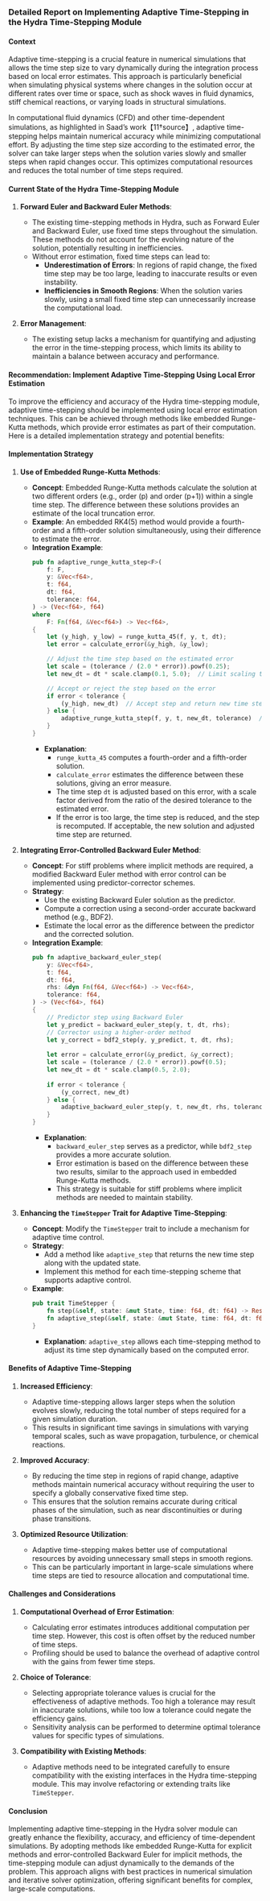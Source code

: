 ### Detailed Report on Implementing Adaptive Time-Stepping in the Hydra Time-Stepping Module

#### Context

Adaptive time-stepping is a crucial feature in numerical simulations that allows the time step size to vary dynamically during the integration process based on local error estimates. This approach is particularly beneficial when simulating physical systems where changes in the solution occur at different rates over time or space, such as shock waves in fluid dynamics, stiff chemical reactions, or varying loads in structural simulations. 

In computational fluid dynamics (CFD) and other time-dependent simulations, as highlighted in Saad’s work【11†source】, adaptive time-stepping helps maintain numerical accuracy while minimizing computational effort. By adjusting the time step size according to the estimated error, the solver can take larger steps when the solution varies slowly and smaller steps when rapid changes occur. This optimizes computational resources and reduces the total number of time steps required.

#### Current State of the Hydra Time-Stepping Module

1. **Forward Euler and Backward Euler Methods**:
   - The existing time-stepping methods in Hydra, such as Forward Euler and Backward Euler, use fixed time steps throughout the simulation. These methods do not account for the evolving nature of the solution, potentially resulting in inefficiencies.
   - Without error estimation, fixed time steps can lead to:
     - **Underestimation of Errors**: In regions of rapid change, the fixed time step may be too large, leading to inaccurate results or even instability.
     - **Inefficiencies in Smooth Regions**: When the solution varies slowly, using a small fixed time step can unnecessarily increase the computational load.

2. **Error Management**:
   - The existing setup lacks a mechanism for quantifying and adjusting the error in the time-stepping process, which limits its ability to maintain a balance between accuracy and performance.

#### Recommendation: Implement Adaptive Time-Stepping Using Local Error Estimation

To improve the efficiency and accuracy of the Hydra time-stepping module, adaptive time-stepping should be implemented using local error estimation techniques. This can be achieved through methods like embedded Runge-Kutta methods, which provide error estimates as part of their computation. Here is a detailed implementation strategy and potential benefits:

#### Implementation Strategy

1. **Use of Embedded Runge-Kutta Methods**:
   - **Concept**: Embedded Runge-Kutta methods calculate the solution at two different orders (e.g., order \(p\) and order \(p+1\)) within a single time step. The difference between these solutions provides an estimate of the local truncation error.
   - **Example**: An embedded RK4(5) method would provide a fourth-order and a fifth-order solution simultaneously, using their difference to estimate the error.
   - **Integration Example**:
     ```rust
     pub fn adaptive_runge_kutta_step<F>(
         f: F,
         y: &Vec<f64>,
         t: f64,
         dt: f64,
         tolerance: f64,
     ) -> (Vec<f64>, f64)
     where
         F: Fn(f64, &Vec<f64>) -> Vec<f64>,
     {
         let (y_high, y_low) = runge_kutta_45(f, y, t, dt);
         let error = calculate_error(&y_high, &y_low);

         // Adjust the time step based on the estimated error
         let scale = (tolerance / (2.0 * error)).powf(0.25);
         let new_dt = dt * scale.clamp(0.1, 5.0);  // Limit scaling to avoid extreme changes

         // Accept or reject the step based on the error
         if error < tolerance {
             (y_high, new_dt)  // Accept step and return new time step
         } else {
             adaptive_runge_kutta_step(f, y, t, new_dt, tolerance)  // Retry with a smaller time step
         }
     }
     ```
     - **Explanation**:
       - `runge_kutta_45` computes a fourth-order and a fifth-order solution.
       - `calculate_error` estimates the difference between these solutions, giving an error measure.
       - The time step `dt` is adjusted based on this error, with a scale factor derived from the ratio of the desired tolerance to the estimated error.
       - If the error is too large, the time step is reduced, and the step is recomputed. If acceptable, the new solution and adjusted time step are returned.

2. **Integrating Error-Controlled Backward Euler Method**:
   - **Concept**: For stiff problems where implicit methods are required, a modified Backward Euler method with error control can be implemented using predictor-corrector schemes.
   - **Strategy**:
     - Use the existing Backward Euler solution as the predictor.
     - Compute a correction using a second-order accurate backward method (e.g., BDF2).
     - Estimate the local error as the difference between the predictor and the corrected solution.
   - **Integration Example**:
     ```rust
     pub fn adaptive_backward_euler_step(
         y: &Vec<f64>,
         t: f64,
         dt: f64,
         rhs: &dyn Fn(f64, &Vec<f64>) -> Vec<f64>,
         tolerance: f64,
     ) -> (Vec<f64>, f64)
     {
         // Predictor step using Backward Euler
         let y_predict = backward_euler_step(y, t, dt, rhs);
         // Corrector using a higher-order method
         let y_correct = bdf2_step(y, y_predict, t, dt, rhs);
         
         let error = calculate_error(&y_predict, &y_correct);
         let scale = (tolerance / (2.0 * error)).powf(0.5);
         let new_dt = dt * scale.clamp(0.5, 2.0);
         
         if error < tolerance {
             (y_correct, new_dt)
         } else {
             adaptive_backward_euler_step(y, t, new_dt, rhs, tolerance)
         }
     }
     ```
     - **Explanation**:
       - `backward_euler_step` serves as a predictor, while `bdf2_step` provides a more accurate solution.
       - Error estimation is based on the difference between these two results, similar to the approach used in embedded Runge-Kutta methods.
       - This strategy is suitable for stiff problems where implicit methods are needed to maintain stability.

3. **Enhancing the `TimeStepper` Trait for Adaptive Time-Stepping**:
   - **Concept**: Modify the `TimeStepper` trait to include a mechanism for adaptive time control.
   - **Strategy**:
     - Add a method like `adaptive_step` that returns the new time step along with the updated state.
     - Implement this method for each time-stepping scheme that supports adaptive control.
   - **Example**:
     ```rust
     pub trait TimeStepper {
         fn step(&self, state: &mut State, time: f64, dt: f64) -> Result<(), TimeSteppingError>;
         fn adaptive_step(&self, state: &mut State, time: f64, dt: f64, tolerance: f64) -> Result<f64, TimeSteppingError>;
     }
     ```
     - **Explanation**: `adaptive_step` allows each time-stepping method to adjust its time step dynamically based on the computed error.

#### Benefits of Adaptive Time-Stepping

1. **Increased Efficiency**:
   - Adaptive time-stepping allows larger steps when the solution evolves slowly, reducing the total number of steps required for a given simulation duration.
   - This results in significant time savings in simulations with varying temporal scales, such as wave propagation, turbulence, or chemical reactions.

2. **Improved Accuracy**:
   - By reducing the time step in regions of rapid change, adaptive methods maintain numerical accuracy without requiring the user to specify a globally conservative fixed time step.
   - This ensures that the solution remains accurate during critical phases of the simulation, such as near discontinuities or during phase transitions.

3. **Optimized Resource Utilization**:
   - Adaptive time-stepping makes better use of computational resources by avoiding unnecessary small steps in smooth regions.
   - This can be particularly important in large-scale simulations where time steps are tied to resource allocation and computational time.

#### Challenges and Considerations

1. **Computational Overhead of Error Estimation**:
   - Calculating error estimates introduces additional computation per time step. However, this cost is often offset by the reduced number of time steps.
   - Profiling should be used to balance the overhead of adaptive control with the gains from fewer time steps.

2. **Choice of Tolerance**:
   - Selecting appropriate tolerance values is crucial for the effectiveness of adaptive methods. Too high a tolerance may result in inaccurate solutions, while too low a tolerance could negate the efficiency gains.
   - Sensitivity analysis can be performed to determine optimal tolerance values for specific types of simulations.

3. **Compatibility with Existing Methods**:
   - Adaptive methods need to be integrated carefully to ensure compatibility with the existing interfaces in the Hydra time-stepping module. This may involve refactoring or extending traits like `TimeStepper`.

#### Conclusion

Implementing adaptive time-stepping in the Hydra solver module can greatly enhance the flexibility, accuracy, and efficiency of time-dependent simulations. By adopting methods like embedded Runge-Kutta for explicit methods and error-controlled Backward Euler for implicit methods, the time-stepping module can adjust dynamically to the demands of the problem. This approach aligns with best practices in numerical simulation and iterative solver optimization, offering significant benefits for complex, large-scale computations.